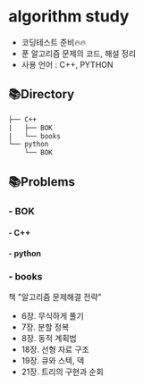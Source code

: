 # algorithm study
- 코딩테스트 준비🔥🔥
- 푼 알고리즘 문제의 코드, 해설 정리
- 사용 언어 : C++, PYTHON
  
## 📚Directory


```default
├── C++
|   ├── BOK
|   └── books
└── python
    └── BOK
```



  
## 📚Problems
### - BOK
####  - C++
####  - python
  
### - books
책 "알고리즘 문제해결 전략"  
- 6장. 무식하게 풀기  
- 7장. 분할 정복  
- 8장. 동적 계획법  
- 18장. 선형 자료 구조  
- 19장. 큐와 스텍, 덱  
- 21장. 트리의 구현과 순회
